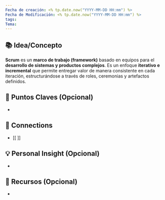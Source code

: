 ```yaml
---
Fecha de creación: <% tp.date.now("YYYY-MM-DD HH:mm") %>
Fecha de Modificación: <% tp.date.now("YYYY-MM-DD HH:mm") %>
tags: 
Tema:
---
```



## 📚 Idea/Concepto 

**Scrum** es un **marco de trabajo (framework)** basado en equipos para el **desarrollo de sistemas y productos complejos**. Es un enfoque **iterativo e incremental** que permite entregar valor de manera consistente en cada iteración, estructurándose a través de roles, ceremonias y artefactos definidos.
## 📌 Puntos Claves (Opcional)
- 

## 🔗 Connections
- [[ ]]

## 💡 Personal Insight (Opcional)
- 
## 🧾 Recursos (Opcional)
- 
